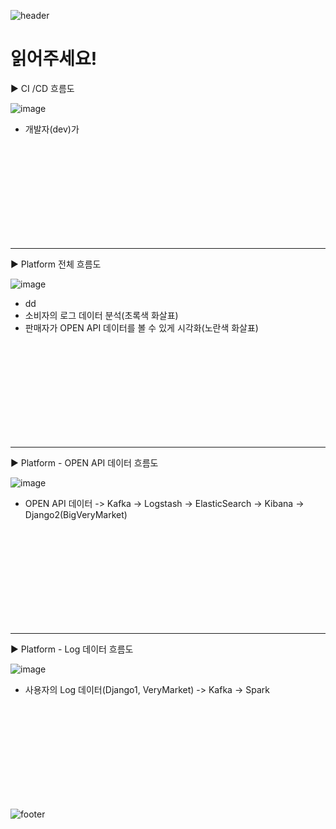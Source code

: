 ![header](https://capsule-render.vercel.app/api?type=soft&color=auto&height=300&section=header&text=Hello%20VeryMarket!&fontColor=f7f5f5&fontSize=50)

# 읽어주세요!

▶ CI /CD 흐름도

![image](https://user-images.githubusercontent.com/97893538/172520682-74059816-e844-4023-ad86-a262588d3814.png)

- 개발자(dev)가 


<br/>
<br/>
<br/>
<br/>
<br/>
<br/>
<br/>
<br/>
<br/>

---

▶ Platform 전체 흐름도

![image](https://user-images.githubusercontent.com/97893538/172515060-2a27c33b-c3fa-4612-aa6f-7828448db96d.png)

- dd
- 소비자의 로그 데이터 분석(초록색 화살표)
- 판매자가 OPEN API 데이터를 볼 수 있게 시각화(노란색 화살표)

<br/>
<br/>
<br/>
<br/>
<br/>
<br/>
<br/>
<br/>
<br/>

---

▶ Platform - OPEN API 데이터 흐름도

![image](https://user-images.githubusercontent.com/97893538/172515131-29dfcf88-301f-45bc-9513-25111233d2b9.png)

- OPEN API 데이터 -> Kafka -> Logstash -> ElasticSearch -> Kibana -> Django2(BigVeryMarket)

<br/>
<br/>
<br/>
<br/>
<br/>
<br/>
<br/>
<br/>
<br/>

---

▶ Platform - Log 데이터 흐름도

![image](https://user-images.githubusercontent.com/97893538/172515188-46240698-a0e4-441a-8051-674e07057a8d.png)

- 사용자의 Log 데이터(Django1, VeryMarket) -> Kafka -> Spark

<br/>
<br/>
<br/>
<br/>
<br/>
<br/>
<br/>
<br/>
<br/>

![footer](https://capsule-render.vercel.app/api?type=soft&color=auto&height=300&section=footer&text=See%20you%20again%20VeryMarket!&fontColor=f7f5f5&fontSize=50)
